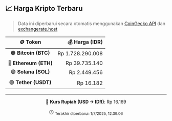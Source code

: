 

<!-- HARGA_KRIPTO -->
## 📈 Harga Kripto Terbaru

> Data ini diperbarui secara otomatis menggunakan [CoinGecko API](https://www.coingecko.com/) dan [exchangerate.host](https://exchangerate.host/)

<div align="center">

| 🪙 Token | 💰 Harga (IDR) |
|:------:|---------------:|
| 🟠 **Bitcoin (BTC)**   | Rp 1.728.290.008 |
| 🔵 **Ethereum (ETH)**  | Rp 39.735.140 |
| 🟣 **Solana (SOL)**    | Rp 2.449.456 |
| 🟢 **Tether (USDT)**   | Rp 16.182 |

---

💱 **Kurs Rupiah (USD → IDR)**: Rp 16.169

🕒 <sub>Terakhir diperbarui: 1/7/2025, 12.39.06</sub>

</div>
<!-- /HARGA_KRIPTO -->